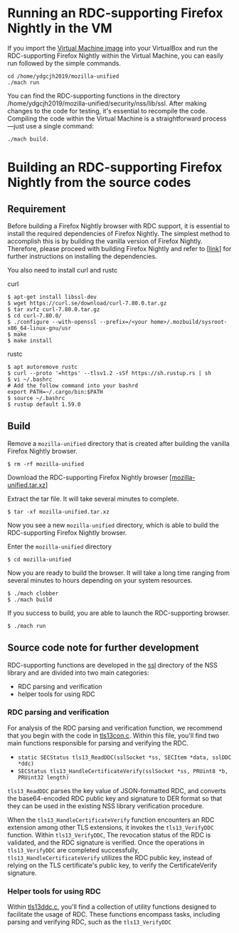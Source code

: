 # Running an RDC-supporting Firefox Nightly in the VM
If you import the [Virtual Machine image](https://drive.google.com/file/d/1N1M0dv8lLD3asQPw8uvkYyYtii5azMbn/view?usp=sharing) into your VirtualBox and run the RDC-supporting Firefox Nightly within the Virtual Machine, you can easily run followed by the simple commands.
```
cd /home/ydgcjh2019/mozilla-unified
./mach run
```
You can find the RDC-supporting functions in the directory /home/ydgcjh2019/mozilla-unified/security/nss/lib/ssl. After making changes to the code for testing, it's essential to recompile the code. Compiling the code within the Virtual Machine is a straightforward process—just use a single command:
```
./mach build.
```

# Building an RDC-supporting Firefox Nightly from the source codes

## Requirement
Before building a Firefox Nightly browser with RDC support, it is essential to install the required dependencies of Firefox Nightly. The simplest method to accomplish this is by building the vanilla version of Firefox Nightly. Therefore, please proceed with building Firefox Nightly and refer to [[link](https://firefox-source-docs.mozilla.org/setup/linux_build.html)] for further instructions on installing the dependencies.

You also need to install curl and rustc

curl
```
$ apt-get install libssl-dev
$ wget https://curl.se/download/curl-7.80.0.tar.gz
$ tar xvfz curl-7.80.0.tar.gz
$ cd curl-7.80.0/
$ ./configure --with-openssl --prefix=/<your home>/.mozbuild/sysroot-x86_64-linux-gnu/usr
$ make
$ make install
```
rustc
```
$ apt autoremove rustc
$ curl --proto '=https' --tlsv1.2 -sSf https://sh.rustup.rs | sh
$ vi ~/.bashrc
# Add the follow command into your bashrd
export PATH=~/.cargo/bin:$PATH
$ source ~/.bashrc
$ rustup default 1.59.0
```

## Build
Remove a `mozilla-unified` directory that is created after building the vanilla Firefox Nightly browser.
```
$ rm -rf mozilla-unified
```
Download the RDC-supporting Firefox Nightly browser [[mozilla-unified.tar.xz](https://drive.google.com/file/d/1k74gSh-nYOXFPo5tycP6JgKATgElORvt/view?usp=sharing)]

Extract the tar file. It will take several minutes to complete.
```
$ tar -xf mozilla-unified.tar.xz
```
Now you see a new `mozilla-unified` directory, which is able to build the RDC-supporting Firefox Nightly browser.

Enter the `mozilla-unified` directory
```
$ cd mozilla-unified
```
Now you are ready to build the browser. It will take a long time ranging from several minutes to hours depending on your system resources.
```
$ ./mach clobber
$ ./mach build
```
If you success to build, you are able to launch the RDC-supporting browser.
```
$ ./mach run
```
## Source code note for further development

RDC-supporting functions are developed in the [ssl](https://github.com/revtls/revtls/tree/main/browser/ssl) directory of the NSS library and are divided into two main categories:
- RDC parsing and verification
- helper tools for using RDC

### RDC parsing and verification
For analysis of the RDC parsing and verification function, we recommend that you begin with the code in [tls13con.c](https://github.com/revtls/revtls/blob/main/browser/ssl/tls13con.c). Within this file, you'll find two main functions responsible for parsing and verifying the RDC.
- `static SECStatus tls13_ReadDDC(sslSocket *ss, SECItem *data, sslDDC *ddc)`
- `SECStatus tls13_HandleCertificateVerify(sslSocket *ss, PRUint8 *b, PRUint32 length)`

`tls13_ReadDDC` parses the key value of JSON-formatted RDC, and converts the base64-encoded RDC public key and signature to DER format so that they can be used in the existing NSS library verification procedure.

When the `tls13_HandleCertificateVerify` function encounters an RDC extension among other TLS extensions, it invokes the `tls13_VerifyDDC` function. Within `tls13_VerifyDDC`, The revocation status of the RDC is validated, and the RDC signature is verified. Once the operations in `tls13_VerifyDDC` are completed successfully, `tls13_HandleCertificateVerify` utilizes the RDC public key, instead of relying on the TLS certificate's public key, to verify the CertificateVerify signature.

### Helper tools for using RDC
Within [tls13ddc.c](https://github.com/revtls/revtls/blob/main/browser/ssl/tls13ddc.c), you'll find a collection of utility functions designed to facilitate the usage of RDC. These functions encompass tasks, including parsing and verifying RDC, such as the `tls13_VerifyDDC`